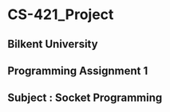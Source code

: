# CS-421_Project
## Bilkent University 
## Programming Assignment 1
## Subject : Socket Programming
